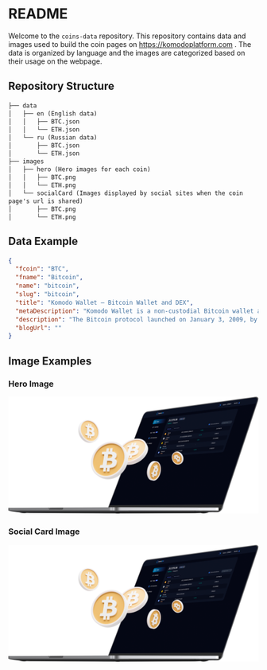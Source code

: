# README

Welcome to the `coins-data` repository. This repository contains data and images used to build the coin pages on https://komodoplatform.com . The data is organized by language and the images are categorized based on their usage on the webpage.

## Repository Structure

```
├── data
│   ├── en (English data)
│   │   ├── BTC.json
│   │   └── ETH.json
│   └── ru (Russian data)
│       ├── BTC.json
│       └── ETH.json
├── images
│   ├── hero (Hero images for each coin)
│   │   ├── BTC.png
│   │   └── ETH.png
│   └── socialCard (Images displayed by social sites when the coin page's url is shared)
│       ├── BTC.png
│       └── ETH.png
```

## Data Example

```json
{
  "fcoin": "BTC",
  "fname": "Bitcoin",
  "name": "bitcoin",
  "slug": "bitcoin",
  "title": "Komodo Wallet — Bitcoin Wallet and DEX",
  "metaDescription": "Komodo Wallet is a non-custodial Bitcoin wallet and decentralized exchange rolled into one app. HODL and trade Bitcoin on one app.",
  "description": "The Bitcoin protocol launched on January 3, 2009, by an anonymous person, or group of people, using the alias Satoshi Nakamoto. Bitcoin is the world's first blockchain network, and its native currency — BTC — is the world's first cryptocurrency to gain widespread utility.<br/>According to Satoshi Nakamoto, the purpose of Bitcoin is to provide \"online payments to be sent directly from one party to another without going through a financial institution.\"",
  "blogUrl": ""
}
```

## Image Examples

### Hero Image

![BTC Hero Image](./images/hero/BTC.png)

### Social Card Image

![BTC social card Image](./images/socialCard/BTC.png)
